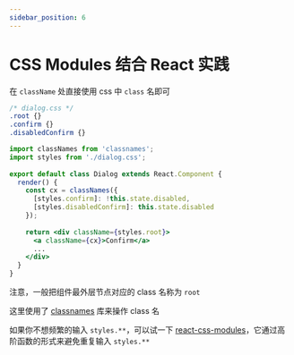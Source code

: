 ```yaml
---
sidebar_position: 6
---
```


# CSS Modules 结合 React 实践

在 `className` 处直接使用 css 中 `class` 名即可

```css
/* dialog.css */
.root {}
.confirm {}
.disabledConfirm {}
```

```jsx
import classNames from 'classnames';
import styles from './dialog.css';
 
export default class Dialog extends React.Component {
  render() {
    const cx = classNames({
      [styles.confirm]: !this.state.disabled,
      [styles.disabledConfirm]: this.state.disabled
    });
 
    return <div className={styles.root}>
      <a className={cx}>Confirm</a>
      ...
    </div>
  }
}
```

注意，一般把组件最外层节点对应的 class 名称为 `root`

这里使用了 [classnames](https://www.npmjs.com/package/classnames) 库来操作 class 名

如果你不想频繁的输入 `styles.**`，可以试一下 [react-css-modules](https://github.com/gajus/react-css-modules)，它通过高阶函数的形式来避免重复输入 `styles.**`